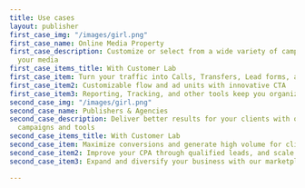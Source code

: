 ```yaml
---
title: Use cases
layout: publisher
first_case_img: "/images/girl.png"
first_case_name: Online Media Property
first_case_description: Customize or select from a wide variety of campaigns to monetize
  your media
first_case_items_title: With Customer Lab
first_case_item: Turn your traffic into Calls, Transfers, Lead forms, and more
first_case_item2: Customizable flow and ad units with innovative CTA
first_case_item3: Reporting, Tracking, and other tools keep you organized
second_case_img: "/images/girl.png"
second_case_name: Publishers & Agencies
second_case_description: Deliver better results for your clients with our performance-based
  campaigns and tools
second_case_items_title: With Customer Lab
second_case_item: Maximize conversions and generate high volume for client campaigns
second_case_item2: Improve your CPA through qualified leads, and scale with ease
second_case_item3: Expand and diversify your business with our marketplace offers

---
```

